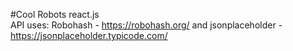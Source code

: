 #Cool Robots
react.js                                       
API uses: Robohash - https://robohash.org/ and jsonplaceholder - https://jsonplaceholder.typicode.com/
